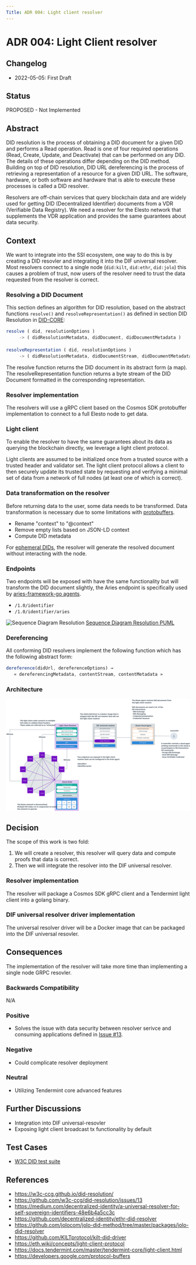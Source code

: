```yaml
---
Title: ADR 004: Light client resolver
---
```


# ADR 004: Light Client resolver

## Changelog

- 2022-05-05: First Draft

## Status

PROPOSED - Not Implemented

## Abstract

DID resolution is the process of obtaining a DID document for a given DID and performs a Read operation. Read is one of four required operations (Read, Create, Update, and Deactivate) that can be performed on any DID. The details of these operations differ depending on the DID method. Building on top of DID resolution, DID URL dereferencing is the process of retrieving a representation of a resource for a given DID URL. The software, hardware, or both software and hardware that is able to execute these processes is called a DID resolver.

Resolvers are off-chain services that query blockchain data and are widely used for getting DID (Decentralized Identifier) documents from a VDR (Verifiable Data Registry). We need a resolver for the Elesto network that supplements the VDR application and provides the same guarantees about data security.

## Context

We want to integrate into the SSI ecosystem, one way to do this is by creating a DID resovler and integrating it into the DIF universal resolver. Most resolvers connect to a single node (`did:kilt`, `did:ethr`, `did:jolo`) this causes a problem of trust, now users of the resolver need to trust the data requested from the resolver is correct.

### Resolving a DID Document

This section defines an algorithm for DID resolution, based on the abstract functions `resolve()` and `resolveRepresentation()` as defined in section DID Resolution in [DID-CORE](https://www.w3.org/TR/did-core/#did-resolution):

```javascript
resolve ( did, resolutionOptions )
     -> ( didResolutionMetadata, didDocument, didDocumentMetadata )

resolveRepresentation ( did, resolutionOptions )
     -> ( didResolutionMetadata, didDocumentStream, didDocumentMetadata )
```

The resolve function returns the DID document in its abstract form (a map). The resolveRepresentation function returns a byte stream of the DID Document formatted in the corresponding representation.

### Resolver implementation

The resolvers will use a gRPC client based on the Cosmos SDK protobuffer implementation to connect to a full Elesto node to get data.

### Light client

To enable the resolver to have the same guarantees about its data as querying the blockchain directly, we leverage a light client protocol.

Light clients are assumed to be initialized once from a trusted source with a trusted header and validator set. The light client protocol allows a client to then securely update its trusted state by requesting and verifying a minimal set of data from a network of full nodes (at least one of which is correct).

### Data transformation on the resolver

Before returning data to the user, some data needs to be transformed. Data transformation is necessary due to some limitations with [protobuffers](https://developers.google.com/protocol-buffers).

- Rename "context" to "@context"
- Remove empty lists based on JSON-LD context
- Compute DID metadata

For [ephemeral DIDs](../ADR/adr-003-did.md), the resolver will generate the resolved document without interacting with the node.

### Endpoints

Two endpoints will be exposed with have the same functionality but will transform the DID document slightly, the Aries endpoint is specifically used by [aries-framework-go agents](https://github.com/hyperledger/aries-framework-go).

- `/1.0/identifier`
- `/1.0/identifier/aries`

![Sequence Diagram Resolution](../../assets/diagrams/out/resolver_sequence.svg)
[Sequence Diagram Resolution PUML](../../assets/diagrams/src/resolver_sequence.puml)

### Dereferencing

All conforming DID resolvers implement the following function which has the following abstract form:

```javascript
dereference(didUrl, dereferenceOptions) →
   « dereferencingMetadata, contentStream, contentMetadata »
```

### Architecture

![Light Client Resolver Architecture](../../assets/diagrams/src/light_client_resolver.svg)

## Decision

The scope of this work is two fold:

1. We will create a resolver, this resolver will query data and compute proofs that data is correct.
2. Then we will integrate the resolver into the DIF universal resolver.

### Resolver implementation

The resolver will package a Cosmos SDK gRPC client and a Tendermint light client into a golang binary.

### DIF universal resolver driver implementation

The universal resolver driver will be a Docker image that can be packaged into the DIF universal resovler.

## Consequences

The implementation of the resolver will take more time than implementing a single node GRPC resovler.

### Backwards Compatibility

N/A

### Positive

- Solves the issue with data security between resolver serivce and consuming applications defined in [Issue #13](https://github.com/w3c-ccg/did-resolution/issues/13).

### Negative

- Could complicate resolver deployment

### Neutral

- Utilizing Tendermint core advanced features

## Further Discussions

- Integration into DIF universal-resovler
- Exposing light client broadcast tx functionality by default

## Test Cases

- [W3C DID test suite](https://github.com/elesto-dao/did-test-suite)

## References

- https://w3c-ccg.github.io/did-resolution/
- https://github.com/w3c-ccg/did-resolution/issues/13
- https://medium.com/decentralized-identity/a-universal-resolver-for-self-sovereign-identifiers-48e6b4a5cc3c
- https://github.com/decentralized-identity/ethr-did-resolver
- https://github.com/jolocom/jolo-did-method/tree/master/packages/jolo-did-resolver
- https://github.com/KILTprotocol/kilt-did-driver
- https://eth.wiki/concepts/light-client-protocol
- https://docs.tendermint.com/master/tendermint-core/light-client.html
- https://developers.google.com/protocol-buffers
